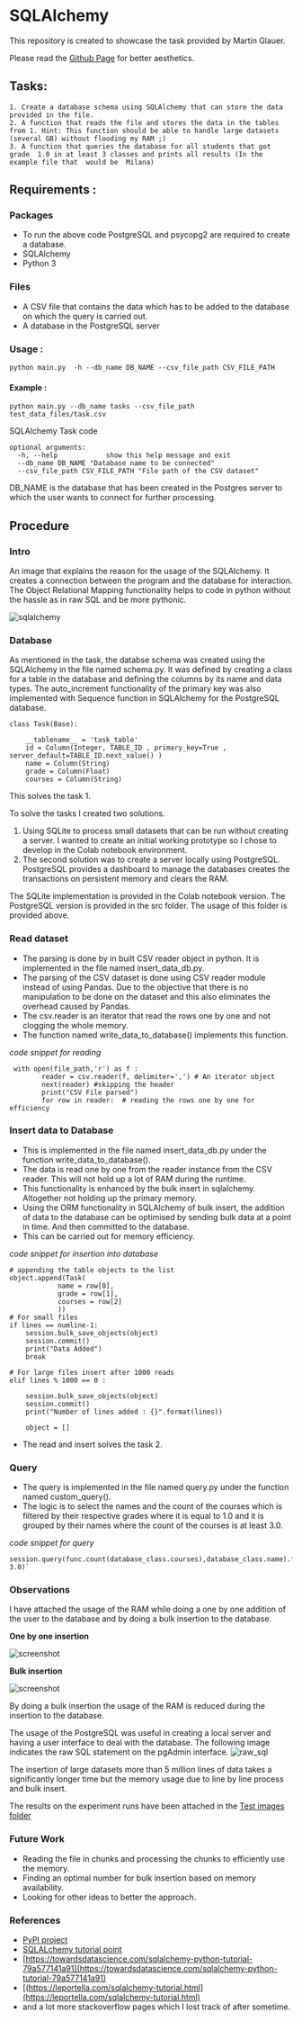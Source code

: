 # SQLAlchemy 
This repository is created to showcase the task provided by Martin Glauer. 

Please read the [Github Page](https://venkateshdas.github.io/sqlalchemy/) for better aesthetics. 
## **Tasks:**

    1. Create a database schema using SQLAlchemy that can store the data provided in the file. 
    2. A function that reads the file and stores the data in the tables from 1. Hint: This function should be able to handle large datasets (several GB) without flooding my RAM ;)
    3. A function that queries the database for all students that got grade  1.0 in at least 3 classes and prints all results (In the example file that  would be  Milana)

## Requirements :

### Packages

 - To run the above code PostgreSQL and psycopg2 are required to create a database. 
- SQLAlchemy 
- Python 3

### Files
- A CSV file that contains the data which has to be added to the database on which the query is carried out. 
- A database in the PostgreSQL server

### Usage : 

    python main.py  -h --db_name DB_NAME --csv_file_path CSV_FILE_PATH

#### Example : 

    python main.py --db_name tasks --csv_file_path test_data_files/task.csv

SQLAlchemy Task code

    optional arguments:
      -h, --help            show this help message and exit
      --db_name DB_NAME "Database name to be connected"
      --csv_file_path CSV_FILE_PATH "File path of the CSV dataset"

DB_NAME is the database that has been created in the Postgres server to which the user wants to connect for further processing. 

## Procedure

### Intro 
An image that explains the reason for the usage of the SQLAlchemy. It creates a connection between the program and the database for interaction. The Object Relational Mapping functionality helps to code in python without the hassle as in raw SQL and be more pythonic. 

![sqlalchemy](test_images/session.png)

### Database 

As mentioned in the task, the databse schema was created using the SQLAlchemy in the file named schema.py. It was defined by creating a class for a table in the database and defining the columns by its name and data types. The auto_increment functionality of the primary key was also implemented with Sequence function in SQLAlchemy for the PostgreSQL database. 

    class Task(Base):
    
        __tablename__ = 'task_table'
        id = Column(Integer, TABLE_ID , primary_key=True , server_default=TABLE_ID.next_value() )
        name = Column(String)
        grade = Column(Float)
        courses = Column(String)

This solves the task 1. 

To solve the tasks I created two solutions. 

1. Using SQLite to process small datasets that can be run without creating a server. I wanted to create an initial working prototype so I chose to develop in the Colab notebook environment. 
2. The second solution was to create a server locally using PostgreSQL. PostgreSQL provides a dashboard to manage the databases creates the transactions on persistent memory and clears the RAM.  

The SQLite implementation is provided in the Colab notebook version. The PostgreSQL version is provided in the src folder. The usage of this folder is provided above. 

### Read dataset

- The parsing is done by in built CSV reader object in python. It is implemented in the file named insert_data_db.py.  
- The parsing of the CSV dataset is done using CSV reader module instead of using Pandas. Due to the objective that there is no manipulation to be done on the dataset and this also eliminates the overhead caused by Pandas. 
- The csv.reader is an iterator that read the rows one by one and not clogging the whole memory.
- The function named write_data_to_database() implements this function. 


*code snippet for reading*
  

     with open(file_path,'r') as f :
            reader = csv.reader(f, delimiter=',') # An iterator object
            next(reader) #skipping the header
            print("CSV File parsed")
            for row in reader:  # reading the rows one by one for efficiency
            

### Insert data to Database 

- This is implemented in the file named insert_data_db.py under the function write_data_to_database(). 
- The data is read one by one from the reader instance from the CSV reader. This will not hold up a lot of RAM during the runtime.
- This functionality is enhanced by the bulk insert in sqlalchemy. Altogether not holding up the primary memory. 
- Using the ORM functionality in SQLAlchemy of bulk insert, the addition of data to the database can be optimised by sending bulk data at a point in time. And then committed to the database. 
- This can be carried out for memory efficiency. 

*code snippet for insertion into database* 

    # appending the table objects to the list 
    object.append(Task(
                name = row[0],
                grade = row[1],
                courses = row[2]
                ))
    # For small files
    if lines == numline-1:
        session.bulk_save_objects(object)
        session.commit()
        print("Data Added")
        break
    
    # For large files insert after 1000 reads
    elif lines % 1000 == 0 :

        session.bulk_save_objects(object)
        session.commit()
        print("Number of lines added : {}".format(lines))

        object = []
- The read and insert solves the task 2. 

### Query

- The query is implemented in the file named query.py under the function named custom_query(). 
- The logic is to select the names and the count of the courses which is filtered by their respective grades where it is equal to 1.0 and it is grouped by their names where the count of the courses is at least 3.0. 

*code snippet for query*

	session.query(func.count(database_class.courses),database_class.name).filter_by(grade=1.0).group_by(database_class.name).having(func.count(database_class.courses)>= 3.0)` 
        

### Observations 

I have attached the usage of the RAM while doing a one by one addition of the user to the database and by doing a bulk insertion to the database. 

**One by one insertion**

![screenshot](test_images/test_screenshots/memory_random_test_big_no_bulk.png)

**Bulk insertion** 

![screenshot](test_images/test_screenshots/memory_random_test_big.png)

By doing a bulk insertion the usage of the RAM is reduced during the insertion to the database. 

The usage of the PostgreSQL was useful in creating a local server and having a user interface to deal with the database. 
The following image indicates the raw SQL statement on the pgAdmin interface. 
![raw_sql](test_images/test_screenshots/sql_raw.png)

The insertion of large datasets more than 5 million lines of data takes a significantly longer time but the memory usage due to line by line process and bulk insert. 

The results on the experiment runs have been attached in the [Test images folder](test_images/test_screenshots)


### Future Work 
- Reading the file in chunks and processing the chunks to efficiently use the memory. 
- Finding an optimal number for bulk insertion based on memory availability. 
- Looking for other ideas to better the approach. 

### References 
- [PyPI project](https://pypi.org/project/SQLAlchemy/)
- [SQLALchemy tutorial point](https://www.tutorialspoint.com/sqlalchemy/index.html)
- [https://towardsdatascience.com/sqlalchemy-python-tutorial-79a577141a91](https://towardsdatascience.com/sqlalchemy-python-tutorial-79a577141a91)
- [(https://leportella.com/sqlalchemy-tutorial.html](https://leportella.com/sqlalchemy-tutorial.html)
- and a lot more stackoverflow pages which I lost track of after sometime. 



